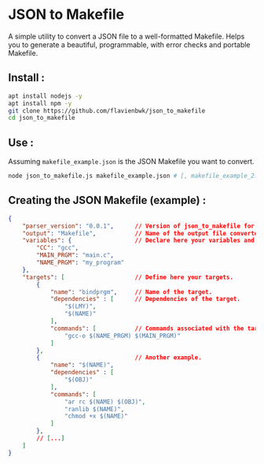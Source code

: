 # JSON to Makefile
A simple utility to convert a JSON file to a well-formatted Makefile.
Helps you to generate a beautiful, programmable, with error checks and portable Makefile.

## Install :

```bash
apt install nodejs -y
apt install npm -y
git clone https://github.com/flavienbwk/json_to_makefile
cd json_to_makefile
```

## Use :

Assuming `makefile_example.json` is the JSON Makefile you want to convert.
```bash
node json_to_makefile.js makefile_example.json # [, makefile_example_2.json[, makefile_example_3.json ...]]
```


## Creating the JSON Makefile (example) :

```json
{
    "parser_version": "0.0.1",      // Version of json_to_makefile for which the JSON has been designed.
    "output": "Makefile",           // Name of the output file converted.
    "variables": {                  // Declare here your variables and their values.
        "CC": "gcc",
        "MAIN_PRGM": "main.c",
        "NAME_PRGM": "my_program"
    },
    "targets": [                    // Define here your targets.
        {
            "name": "bindprgm",     // Name of the target.
            "dependencies" : [      // Dependencies of the target.
                "$(LMY)",
                "$(NAME)"
            ],
            "commands": [           // Commands associated with the target.
                "gcc-o $(NAME_PRGM) $(MAIN_PRGM)"
            ]
        },
        {                           // Another example.
            "name": "$(NAME)",
            "dependencies" : [
                "$(OBJ)"
            ],
            "commands": [
                "ar rc $(NAME) $(OBJ)",
                "ranlib $(NAME)",
                "chmod +x $(NAME)"
            ]
        },
        // [...]
    ]
}
```
